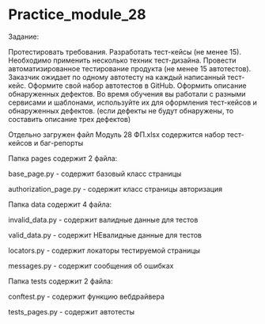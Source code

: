 # Practice_module_28
Задание:

Протестировать требования. Разработать тест-кейсы (не менее 15). Необходимо применить несколько техник тест-дизайна. Провести автоматизированное тестирование продукта (не менее 15 автотестов). Заказчик ожидает по одному автотесту на каждый написанный тест-кейс. Оформите свой набор автотестов в GitHub. Оформить описание обнаруженных дефектов. Во время обучения вы работали с разными сервисами и шаблонами, используйте их для оформления тест-кейсов и обнаруженных дефектов. (если дефекты не будут обнаружены, то составить описание трех дефектов)

Отдельно загружен файл Модуль 28 ФП.xlsx содержится набор тест-кейсов и баг-репорты

Папка pages содержит 2 файла:

base_page.py - содержит базовый класс страницы

authorization_page.py - содержит класс страницы авторизация

Папка data содержит 4 файла:

invalid_data.py - содержит валидные данные для тестов

valid_data.py - содержит НЕвалидные данные для тестов

locators.py - содержит локаторы тестируемой страницы

messages.py - содержит сообщения об ошибках

Папка tests содержит 2 файла:

conftest.py - содержит функцию вебдрайвера

tests_pages.py - содержит автотесты
